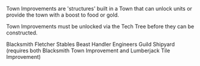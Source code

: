 Town Improvements are 'structures' built in a Town that can unlock units or provide the town with a boost to food or gold.

Town Improvements must be unlocked via the Tech Tree before they can be constructed.

Blacksmith
Fletcher
Stables
Beast Handler
Engineers Guild
Shipyard (requires both Blacksmith Town Improvement and Lumberjack Tile Improvement)